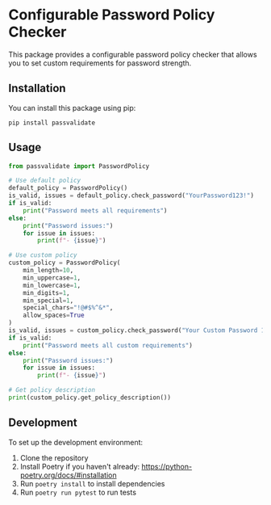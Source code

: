 # Configurable Password Policy Checker

This package provides a configurable password policy checker that allows you to set custom requirements for password strength.

## Installation

You can install this package using pip:

```
pip install passvalidate
```

## Usage

```python
from passvalidate import PasswordPolicy

# Use default policy
default_policy = PasswordPolicy()
is_valid, issues = default_policy.check_password("YourPassword123!")
if is_valid:
    print("Password meets all requirements")
else:
    print("Password issues:")
    for issue in issues:
        print(f"- {issue}")

# Use custom policy
custom_policy = PasswordPolicy(
    min_length=10,
    min_uppercase=1,
    min_lowercase=1,
    min_digits=1,
    min_special=1,
    special_chars="!@#$%^&*",
    allow_spaces=True
)
is_valid, issues = custom_policy.check_password("Your Custom Password 1!")
if is_valid:
    print("Password meets all custom requirements")
else:
    print("Password issues:")
    for issue in issues:
        print(f"- {issue}")

# Get policy description
print(custom_policy.get_policy_description())
```

## Development

To set up the development environment:

1. Clone the repository
2. Install Poetry if you haven't already: https://python-poetry.org/docs/#installation
3. Run `poetry install` to install dependencies
4. Run `poetry run pytest` to run tests